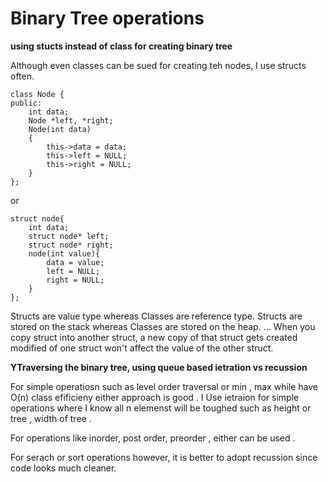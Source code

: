 # Binary Tree operations 


**using stucts instead of class for creating binary tree**

Although even classes can be sued for creating teh nodes, I use structs often.

    class Node {
    public:
        int data;
        Node *left, *right;
        Node(int data)
        {
            this->data = data;
            this->left = NULL;
            this->right = NULL;
        }
    };

or 

    struct node{
        int data; 
        struct node* left;
        struct node* right;
        node(int value){
            data = value;
            left = NULL;
            right = NULL;        
        }
    };

Structs are value type whereas Classes are reference type. Structs are stored on the stack whereas Classes are stored on the heap. ... When you copy struct into another struct, a new copy of that struct gets created modified of one struct won't affect the value of the other struct.

**YTraversing the binary tree, using queue based ietration vs recussion**

For simple operatiosn such as level order traversal or min , max while have O(n) class efificieny either approach is good . 
I Use ietraion for simple operations where I know all n elemenst will be toughed such as height or tree , width of tree .

For operations like inorder, post order, preorder , either can be used . 

For serach or sort operations however, it is better to adopt recussion since code looks much cleaner.
